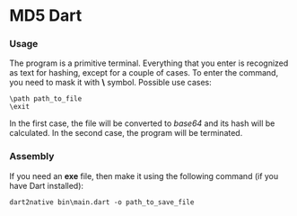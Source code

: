 # MD5 Dart
### Usage
The program is a primitive terminal. 
Everything that you enter is recognized as text for hashing,
except for a couple of cases.
To enter the command, you need to mask it with **\\** symbol.
Possible use cases:
```
\path path_to_file
\exit
```
In the first case, the file will be converted to _base64_ and 
its hash will be calculated. In the second case, the program 
will be terminated.
### Assembly
If you need an **exe** file, then make it using the following 
command (if you have Dart installed):
```
dart2native bin\main.dart -o path_to_save_file
```